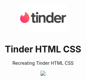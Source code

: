 <h1 align="center">
<br>
  <img src="https://github.com/thebugbounter/tinder-clone/blob/master/images/logo.png" width="150">
<br>
<br>
Tinder HTML CSS
</h1>

<p align="center">Recreating Tinder HTML CSS</p>

<div align="center">
  <img align="center" src="https://github.com/thebugbounter/tinder-clone/blob/master/images/tinder.jpg">

</div>
